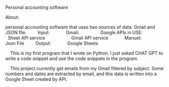 Personal accounting software

About:

personal accounting software that uses two sources of data. Gmail and JSON file.
        Input:
            Gmail:
                Google APIs in USE:
                    Sheet API service
                    Gmail API service
            Manuel:
                Json File
        Output:
            Google Sheets


    This is my first program that I wrote on Python. I just asked CHAT GPT to write a code snippet and use the code snippets in the program.


    This project currently get emails from my Gmail filtered by subject. Some numbers and dates are extracted by email, and this data is written into a Google Sheet created by API.

